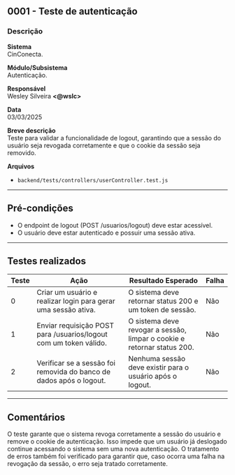 ## 0001 - Teste de autenticação

### Descrição

**Sistema**  
CinConecta.

**Módulo/Subsistema**  
Autenticação.

**Responsável**  
Wesley Silveira **<@wslc>**

**Data**  
03/03/2025

**Breve descrição**  
Teste para validar a funcionalidade de logout, garantindo que a sessão do usuário seja revogada corretamente e que o cookie da sessão seja removido.

**Arquivos**

- `backend/tests/controllers/userController.test.js` 
---

## Pré-condições

- O endpoint de logout (POST /usuarios/logout) deve estar acessível.
- O usuário deve estar autenticado e possuir uma sessão ativa.
---
## Testes realizados

| Teste | Ação | Resultado Esperado | Falha |
|-------|------|--------------------|-------|
| 0 | Criar um usuário e realizar login para gerar uma sessão ativa. | O sistema deve retornar status 200 e um token de sessão. | Não |
| 1 | Enviar requisição POST para /usuarios/logout com um token válido. | O sistema deve revogar a sessão, limpar o cookie e retornar status 200. | Não |
| 2 | Verificar se a sessão foi removida do banco de dados após o logout. | Nenhuma sessão deve existir para o usuário após o logout. | Não |

---

## Comentários

O teste garante que o sistema revoga corretamente a sessão do usuário e remove o cookie de autenticação. Isso impede que um usuário já deslogado continue acessando o sistema sem uma nova autenticação. O tratamento de erros também foi verificado para garantir que, caso ocorra uma falha na revogação da sessão, o erro seja tratado corretamente.


